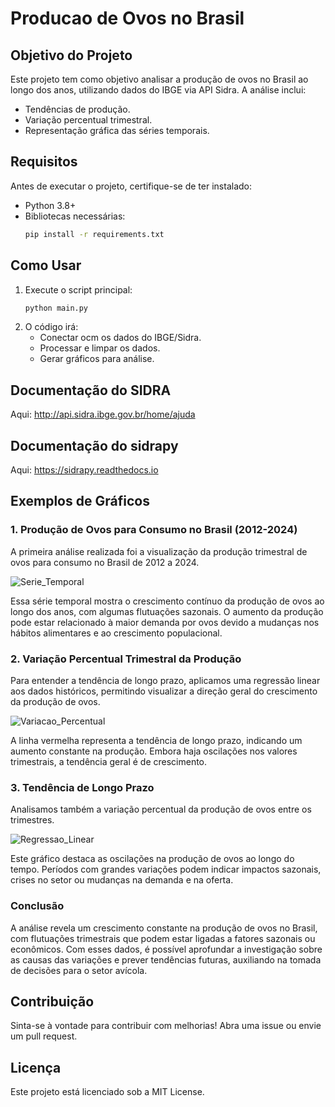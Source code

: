 # Producao de Ovos no Brasil

## Objetivo do Projeto

Este projeto tem como objetivo analisar a produção de ovos no Brasil ao longo dos anos, utilizando dados do IBGE via API Sidra. A análise inclui:

- Tendências de produção.
- Variação percentual trimestral.
- Representação gráfica das séries temporais.

## Requisitos

Antes de executar o projeto, certifique-se de ter instalado:

- Python 3.8+
- Bibliotecas necessárias:
  ```bash
  pip install -r requirements.txt
  ```

## Como Usar

1. Execute o script principal:
   ```bash
   python main.py
   ```
2. O código irá:
   - Conectar ocm os dados do IBGE/Sidra.
   - Processar e limpar os dados.
   - Gerar gráficos para análise.


## Documentação do SIDRA

Aqui: http://api.sidra.ibge.gov.br/home/ajuda

## Documentação do sidrapy
Aqui: https://sidrapy.readthedocs.io


## Exemplos de Gráficos

### 1. Produção de Ovos para Consumo no Brasil (2012-2024)

A primeira análise realizada foi a visualização da produção trimestral de ovos para consumo no Brasil de 2012 a 2024.

![Serie_Temporal](https://github.com/user-attachments/assets/a45ca878-64ac-46af-a642-01a3c4404c6b)


Essa série temporal mostra o crescimento contínuo da produção de ovos ao longo dos anos, com algumas flutuações sazonais. O aumento da produção pode estar relacionado à maior demanda por ovos devido a mudanças nos hábitos alimentares e ao crescimento populacional.

### 2. Variação Percentual Trimestral da Produção
Para entender a tendência de longo prazo, aplicamos uma regressão linear aos dados históricos, permitindo visualizar a direção geral do crescimento da produção de ovos.

![Variacao_Percentual](https://github.com/user-attachments/assets/aafad65e-b104-45fd-a4c6-16aa8e7b5236)


A linha vermelha representa a tendência de longo prazo, indicando um aumento constante na produção. Embora haja oscilações nos valores trimestrais, a tendência geral é de crescimento.


### 3. Tendência de Longo Prazo

Analisamos também a variação percentual da produção de ovos entre os trimestres.

![Regressao_Linear](https://github.com/user-attachments/assets/c05c5755-9d6b-468a-a2e1-b758a929bd09)


Este gráfico destaca as oscilações na produção de ovos ao longo do tempo. Períodos com grandes variações podem indicar impactos sazonais, crises no setor ou mudanças na demanda e na oferta.

### Conclusão

A análise revela um crescimento constante na produção de ovos no Brasil, com flutuações trimestrais que podem estar ligadas a fatores sazonais ou econômicos. Com esses dados, é possível aprofundar a investigação sobre as causas das variações e prever tendências futuras, auxiliando na tomada de decisões para o setor avícola.

## Contribuição

Sinta-se à vontade para contribuir com melhorias! Abra uma issue ou envie um pull request.

## Licença

Este projeto está licenciado sob a MIT License.

